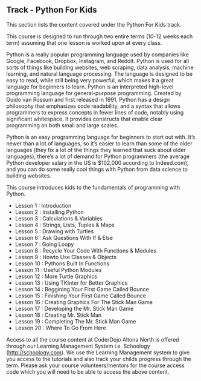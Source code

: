 
## Track - Python For Kids

This section lists the content covered under the Python For Kids track.

This course is designed to run through two entire terms (10-12 weeks each term) assuming that one lesson is worked upon at every class. 

Python is a really popular programming language used by companies like Google, Facebook, Dropbox, Instagram, and Reddit. Python is used for all sorts of things like building websites, web scraping, data analysis, machine learning, and natural language processing. The language is designed to be easy to read, while still being very powerful, which makes it a great language for beginners to learn. Python is an interpreted high-level programming language for general-purpose programming. Created by Guido van Rossum and first released in 1991, Python has a design philosophy that emphasizes code readability, and a syntax that allows programmers to express concepts in fewer lines of code, notably using significant whitespace. It provides constructs that enable clear programming on both small and large scales.

Python is an easy programming language for beginners to start out with. It’s newer than a lot of languages, so it’s easier to learn than some of the older languages (they fix a lot of the things they learned that suck about older languages), there’s a lot of demand for Python programmers (the average Python developer salary in the US is $102,000 according to Indeed.com), and you can do some really cool things with Python from data science to building websites.

This course introduces kids to the fundamentals of programming with Python.

- Lesson 1  : Introduction
- Lesson 2  : Installing Python
- Lesson 3  : Calculations & Variables
- Lesson 4  : Strings, Lists, Tuples & Maps
- Lesson 5  : Drawing with Turtles
- Lesson 6  : Ask Questions With If & Else
- Lesson 7  : Going Loopy
- Lesson 8  : Recycle Your Code With Functions & Modules
- Lesson 9  : Howto Use Classes & Objects
- Lesson 10 : Pythons Built In Functions
- Lesson 11 : Useful Python Modules
- Lesson 12 : More Turtle Graphics
- Lesson 13 : Using TKInter for Better Graphics
- Lesson 14 : Beggining Your First Game Called Bounce
- Lesson 15 : Finishing Your First Game Called Bounce
- Lesson 16 : Creating Graphics For The Stick Man Game
- Lesson 17 : Developing the Mr. Stick Man Game
- Lesson 18 : Creating Mr. Stick Man
- Lesson 19 : Completing The Mr. Stick Man Game
- Lesson 20 : Where To Go From Here

Access to all the course content at CoderDojo Altona North is offered through our Learning Management System i.e. Schoology (http://schoology.com). We use the Learning Management system to give you access to the tutorials and also track your childs progress through the term. Please ask your course volunteers/mentors for the course access code which you will need to be able to access the above content. 
